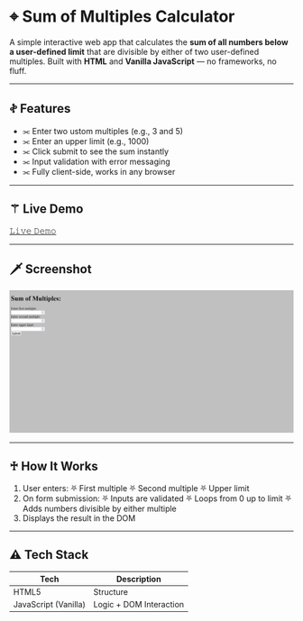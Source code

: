 # ⌖ Sum of Multiples Calculator

A simple interactive web app that calculates the **sum of all numbers below a user-defined limit** that are divisible by either of two user-defined multiples. Built with **HTML** and **Vanilla JavaScript** — no frameworks, no fluff.

---

## 𖤝 Features

- ⫘ Enter two ustom multiples (e.g., 3 and 5)
- ⫘ Enter an upper limit (e.g., 1000)
- ⫘ Click submit to see the sum instantly
- ⫘ Input validation with error messaging
- ⫘ Fully client-side, works in any browser

---

## ⚚ Live Demo

  [ 𝙻𝚒𝚟𝚎 𝙳𝚎𝚖𝚘 ](https://sen-zz.github.io/multiples-calculator/)

---

## 🗡 Screenshot

  ![ꜱᴄʀᴇᴇɴꜱʜᴏᴛ](./screenshot.png)

---

## ♰ How It Works

1. User enters:
   ⛧ First multiple
   ⛧ Second multiple
   ⛧ Upper limit
2. On form submission:
   ⛧ Inputs are validated
   ⛧ Loops from 0 up to limit
   ⛧ Adds numbers divisible by either multiple
3. Displays the result in the DOM

---

## ⚠︎︎ Tech Stack

| Tech      | Description         |
|-----------|---------------------|
| HTML5     | Structure            |
| JavaScript (Vanilla) | Logic + DOM Interaction |

